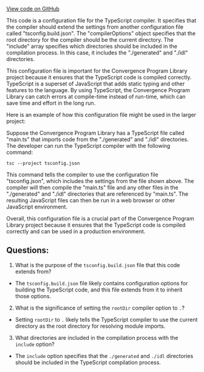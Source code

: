 [View code on GitHub](https://github.com/convergence-rfq/convergence-program-library/psyoptions-european-instrument/js/tsconfig.json)

This code is a configuration file for the TypeScript compiler. It specifies that the compiler should extend the settings from another configuration file called "tsconfig.build.json". The "compilerOptions" object specifies that the root directory for the compiler should be the current directory. The "include" array specifies which directories should be included in the compilation process. In this case, it includes the "./generated" and "./idl" directories.

This configuration file is important for the Convergence Program Library project because it ensures that the TypeScript code is compiled correctly. TypeScript is a superset of JavaScript that adds static typing and other features to the language. By using TypeScript, the Convergence Program Library can catch errors at compile-time instead of run-time, which can save time and effort in the long run.

Here is an example of how this configuration file might be used in the larger project:

Suppose the Convergence Program Library has a TypeScript file called "main.ts" that imports code from the "./generated" and "./idl" directories. The developer can run the TypeScript compiler with the following command:

```
tsc --project tsconfig.json
```

This command tells the compiler to use the configuration file "tsconfig.json", which includes the settings from the file shown above. The compiler will then compile the "main.ts" file and any other files in the "./generated" and "./idl" directories that are referenced by "main.ts". The resulting JavaScript files can then be run in a web browser or other JavaScript environment.

Overall, this configuration file is a crucial part of the Convergence Program Library project because it ensures that the TypeScript code is compiled correctly and can be used in a production environment.
## Questions: 
 1. What is the purpose of the `tsconfig.build.json` file that this code extends from?
- The `tsconfig.build.json` file likely contains configuration options for building the TypeScript code, and this file extends from it to inherit those options.

2. What is the significance of setting the `rootDir` compiler option to `.`?
- Setting `rootDir` to `.` likely tells the TypeScript compiler to use the current directory as the root directory for resolving module imports.

3. What directories are included in the compilation process with the `include` option?
- The `include` option specifies that the `./generated` and `./idl` directories should be included in the TypeScript compilation process.